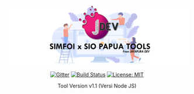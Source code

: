 <p align="center"><img src="https://github.com/jayapura-dev/data-distrik/blob/master/assets/images/tools.png" width="600px"></p>

<p align="center">
  <a href="https://gitter.im/jayapura_django/community?utm_source=badge&utm_medium=badge&utm_campaign=pr-badge"><img src="https://badges.gitter.im/jayapura_django/community.svg" alt="Gitter" target="_blank"></a>
  <a href="https://github.com/jayapura-dev/data-distrik/actions"><img src="https://github.com/jayapura-dev/data-distrik/workflows/PHP%20Composer/badge.svg" alt="Build Status" target="_blank"></a>
  <a href="https://github.com/jayapura-dev/data-distrik/blob/master/LICENSE"><img src="https://img.shields.io/badge/License-MIT-green.svg" alt="License: MIT" target="_blank"></a>
</p>
<p align="center">Tool Version v1.1 (Versi Node JS)</p>
